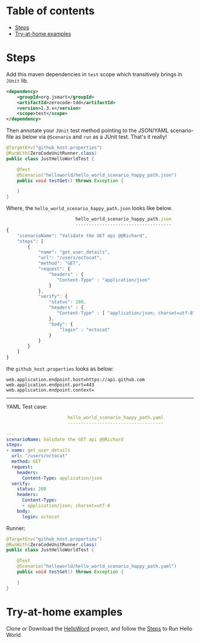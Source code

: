 Table of contents
===
   * [Steps](#steps)
   * [Try-at-home examples](#try-at-home-examples)

Steps
===
Add this maven dependencies in `test` scope which transitively brings in `JUnit` lib.
```xml
<dependency>
    <groupId>org.jsmart</groupId>
    <artifactId>zerocode-tdd</artifactId>
    <version>1.3.x</version> 
    <scope>test</scope>
</dependency>
```

Then annotate your `JUnit` test method pointing to the JSON/YAML scenario-file as below via `@Scenario` and `run` as a JUnit test. That's it really!

```java
@TargetEnv("github_host.properties")
@RunWith(ZeroCodeUnitRunner.class)
public class JustHelloWorldTest {

    @Test
    @Scenario("helloworld/hello_world_scenario_happy_path.json")
    public void testGet() throws Exception {

    }
}
```
Where, the `hello_world_scenario_happy_path.json` looks like below.

```javaScript
                          hello_world_scenario_happy_path.json
                          ------------------------------------
{
    "scenarioName": "Validate the GET api @@Richard",
    "steps": [
        {
            "name": "get_user_details",
            "url": "/users/octocat",
            "method": "GET",
            "request": {
                "headers" : { 
                   "Content-Type" : "application/json"
                }
            },
            "verify": {
                "status": 200,
                "headers" : { 
                   "Content-Type" : [ "application/json; charset=utf-8" ]
                },
                "body": {
                    "login" : "octocat"
                }
            }
        }
    ]
}
```

the `github_host.properties` looks as below:
```
web.application.endpoint.host=https://api.github.com
web.application.endpoint.port=443
web.application.endpoint.context=
```

***

YAML Test case:
```yml
                       hello_world_scenario_happy_path.yaml
                       ------------------------------------

---
scenarioName: Validate the GET api @@Richard
steps:
- name: get_user_details
  url: "/users/octocat"
  method: GET
  request:
    headers:
      Content-Type: application/json
  verify:
    status: 200
    headers:
      Content-Type:
      - application/json; charset=utf-8
    body:
      login: octocat
```

Runner:
```java
@TargetEnv("github_host.properties")
@RunWith(ZeroCodeUnitRunner.class)
public class JustHelloWorldTest {

    @Test
    @Scenario("helloworld/hello_world_scenario_happy_path.yaml")
    public void testGet() throws Exception {

    }
}
```

Try-at-home examples
===

Clone or Download the [HelloWord](https://github.com/authorjapps/zerocode-hello-world) project, and follow the [Steps](https://github.com/authorjapps/zerocode-hello-world/blob/master/README.md)  to Run Hello World

